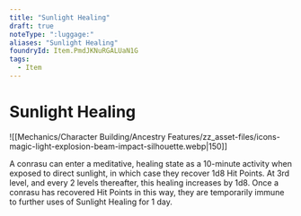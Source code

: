 ```yaml
---
title: "Sunlight Healing"
draft: true
noteType: ":luggage:"
aliases: "Sunlight Healing"
foundryId: Item.PmdJKNuRGALUaN1G
tags:
  - Item
---
```


# Sunlight Healing
![[Mechanics/Character Building/Ancestry Features/zz_asset-files/icons-magic-light-explosion-beam-impact-silhouette.webp|150]]

A conrasu can enter a meditative, healing state as a 10-minute activity when exposed to direct sunlight, in which case they recover 1d8 Hit Points. At 3rd level, and every 2 levels thereafter, this healing increases by 1d8. 
Once a conrasu has recovered Hit Points in this way, they are temporarily immune to further uses of Sunlight Healing for 1 day.
